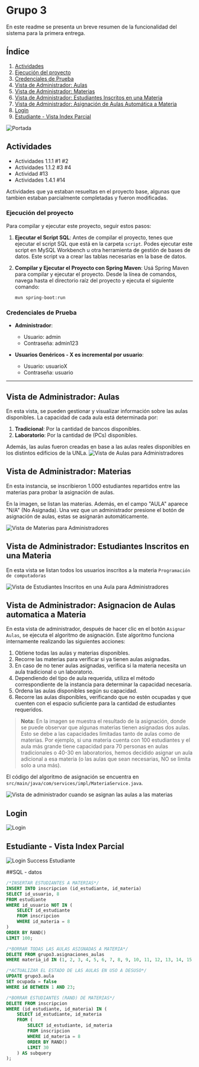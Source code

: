 # Grupo 3
En este readme se presenta un breve resumen de la funcionalidad del sistema para la primera entrega.

## Índice

1. [Actividades](#actividades)
2. [Ejecución del proyecto](#ejecución-del-proyecto)
3. [Credenciales de Prueba](#credenciales-de-prueba)
4. [Vista de Administrador: Aulas](#vista-de-administrador-aulas)
5. [Vista de Administrador: Materias](#vista-de-administrador-materias)
6. [Vista de Administrador: Estudiantes Inscritos en una Materia](#vista-de-administrador-estudiantes-inscritos-en-una-materia)
7. [Vista de Administrador: Asignación de Aulas Automática a Materia](#vista-de-administrador-asignacion-de-aulas-automatica-a-materia)
8. [Login](#login)
9. [Estudiante - Vista Index Parcial](#estudiante---vista-index-parcial)

![Portada](images/Portada.png)

## Actividades

- Actividades 1.1.1 #1 #2
- Actividades 1.1.2 #3 #4
- Actividad #13
- Actividades 1.4.1 #14

Actividades que ya estaban resueltas en el proyecto base, algunas que tambien estaban parcialmente completadas y fueron modificadas.

### Ejecución del proyecto

Para compilar y ejecutar este proyecto, seguir estos pasos:

1. **Ejecutar el Script SQL**: Antes de compilar el proyecto, tenes que ejecutar el script SQL que está en la carpeta `script`. Podes ejecutar este script en MySQL Workbench u otra herramienta de gestión de bases de datos. Este script va a crear las tablas necesarias en la base de datos.


2. **Compilar y Ejecutar el Proyecto con Spring Maven**: Usá Spring Maven para compilar y ejecutar el proyecto. Desde la línea de comandos, navega hasta el directorio raíz del proyecto y ejecuta el siguiente comando:

    ```
    mvn spring-boot:run
    ```
### Credenciales de Prueba

- **Administrador**: 
  - Usuario: admin
  - Contraseña: admin123

- **Usuarios Genéricos - X es incremental por usuario**:
  - Usuario: usuarioX
  - Contraseña: usuario


---
## Vista de Administrador: Aulas

En esta vista, se pueden gestionar y visualizar información sobre las aulas disponibles. La capacidad de cada aula está determinada por:

1. **Tradicional**: Por la cantidad de bancos disponibles.
2. **Laboratorio**: Por la cantidad de (PCs) disponibles.

Además, las aulas fueron creadas en base a las aulas reales disponibles en los distintos edificios de la UNLa.
![Vista de Aulas para Administradores](images/adminViewAulas.png)

## Vista de Administrador: Materias

En esta instancia, se inscribieron 1.000 estudiantes repartidos entre las materias para probar la asignación de aulas.

En la imagen, se listan las materias. Además, en el campo "AULA" aparece "N/A" (No Asignada). Una vez que un administrador presione el botón de asignación de aulas, estas se asignarán automáticamente.

![Vista de Materias para Administradores](images/adminViewMaterias.png)

## Vista de Administrador: Estudiantes Inscritos en una Materia

En esta vista se listan todos los usuarios inscritos a la materia ```Programación de computadoras``` 

![Vista de Estudiantes Inscritos en una Aula para Administradores](images/adminViewEstudiantesInAula.png)

## Vista de Administrador: Asignacion de Aulas automatica a Materia

En esta vista de administrador, después de hacer clic en el botón `Asignar Aulas`, se ejecuta el algoritmo de asignación. Este algoritmo funciona internamente realizando las siguientes acciones:

1. Obtiene todas las aulas y materias disponibles.
2. Recorre las materias para verificar si ya tienen aulas asignadas.
3. En caso de no tener aulas asignadas, verifica si la materia necesita un aula tradicional o un laboratorio.
4. Dependiendo del tipo de aula requerida, utiliza el método correspondiente de la instancia para determinar la capacidad necesaria.
5. Ordena las aulas disponibles según su capacidad.
6. Recorre las aulas disponibles, verificando que no estén ocupadas y que cuenten con el espacio suficiente para la cantidad de estudiantes requeridos.

> **Nota:** En la imagen se muestra el resultado de la asignación, donde se puede observar que algunas materias tienen asignadas dos aulas. Esto se debe a las capacidades limitadas tanto de aulas como de materias. Por ejemplo, si una materia cuenta con 100 estudiantes y el aula más grande tiene capacidad para 70 personas en aulas tradicionales o 40-30 en laboratorios, hemos decidido asignar un aula adicional a esa materia (o las aulas que sean necesarias, NO se limita solo a una más).

El código del algoritmo de asignación se encuentra en `src/main/java/com/services/impl/MateriaService.java`.

![Vista de administrador cuando se asignan las aulas a las materias](images/adminAsignacionSuccessful.png)

## Login

![Login](images/Login.png)

## Estudiante - Vista Index Parcial

![Login Success Estudiante](images/LoginSuccessEstudiante.png)

##SQL - datos
```sql
/*INSERTAR ESTUDIANTES A MATERIAS*/
INSERT INTO inscripcion (id_estudiante, id_materia)
SELECT id_usuario, 8
FROM estudiante
WHERE id_usuario NOT IN (
    SELECT id_estudiante 
    FROM inscripcion 
    WHERE id_materia = 8
)
ORDER BY RAND()
LIMIT 100;

/*BORRAR TODAS LAS AULAS ASIGNADAS A MATERIA*/
DELETE FROM grupo3.asignaciones_aulas
WHERE materia_id IN (1, 2, 3, 4, 5, 6, 7, 8, 9, 10, 11, 12, 13, 14, 15, 16, 17, 18, 19);

/*ACTUALIZAR EL ESTADO DE LAS AULAS EN USO A DESUSO*/
UPDATE grupo3.aula
SET ocupada = false
WHERE id BETWEEN 1 AND 23;

/*BORRAR ESTUDIANTES (RAND) DE MATERIAS*/
DELETE FROM inscripcion
WHERE (id_estudiante, id_materia) IN (
    SELECT id_estudiante, id_materia
    FROM (
        SELECT id_estudiante, id_materia
        FROM inscripcion
        WHERE id_materia = 8
        ORDER BY RAND()
        LIMIT 30
    ) AS subquery
);
```
